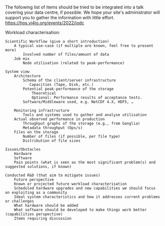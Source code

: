 The following list of items should be tried to be integrated into a talk covering your data centre, if possible. We hope your site's administrator will support you to gather the information with little effort.
https://hps.vi4io.org/events/2022/iodc

Workload characterisation: 
```
Scientific Workflow (give a short introduction)
    A typical use-case (if multiple are known, feel free to present more)
        Involved number of files/amount of data
    Job mix
        Node utilisation (related to peak-performance)

System view
    Architecture
        Schema of the client/server infrastructure
           Capacities (Tape, Disk, etc.)
        Potential peak-performance of the storage
            Theoretical
            Optional: Performance results of acceptance tests.
        Software/Middleware used, e.g. NetCDF 4.X, HDF5, …

    Monitoring infrastructure
        Tools and systems used to gather and analyse utilisation
    Actual observed performance in production
        Throughput graphs of the storage (e.g., from Ganglia)
        Metadata throughput (Ops/s)
    Files on the storage
        Number of files (if possible, per file type)
        Distribution of file sizes

Issues/Obstacles
    Hardware
    Software
    Pain points (what is seen as the most significant problem(s) and suggested solutions, if known)

Conducted R&D (that aim to mitigate issues)
    Future perspective
    Known or projected future workload characterisation
    Scheduled hardware upgrades and new capabilities we should focus on exploiting as a community
    Ideal system characteristics and how it addresses current problems or challenges
    What hardware should be added
    What software should be developed to make things work better (capabilities perspective)
    Items requiring discussion
``` 